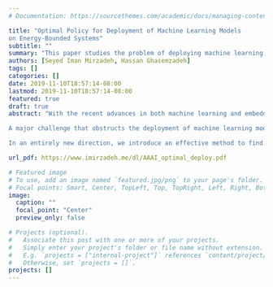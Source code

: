 ```yaml
---
# Documentation: https://sourcethemes.com/academic/docs/managing-content/

title: "Optimal Policy for Deployment of Machine Learning Models
on Energy-Bounded Systems"
subtitle: ""
summary: "This paper studies the problem of deploying machine learning models using optimization theory."
authors: [Seyed Iman Mirzadeh, Hassan Ghasemzadeh]
tags: []
categories: []
date: 2019-11-10T18:57:14-08:00
lastmod: 2019-11-10T18:57:14-08:00
featured: true
draft: true
abstract: "With the recent advances in both machine learning and embedded systems research, the demand to deploy these computational models on edge devices has increased substantially. Without deploying computational models on edge devices, frequent transmission of sensor data to the cloud results in rapid battery depletion because energy consumption due to wireless data transmission is significantly higher than that of on-the-device data processing. This rapid power dissipation leads to a considerable reduction in battery lifetime of the system, therefore jeopardizing real-world utility of smart devices. 

A major challenge that obstructs the deployment of machine learning models on edge devices is the power limitations of these systems. It is well-established that for difficult machine learning tasks, models with higher performance often require more computation power and thus are not power-efficient choices for deployment on edge devices. However, trade-offs between performance and power consumption are not well studied. While numerous methods (e.g., model compression) have been developed to obtain an optimal model, these methods focus on improving the efficiency of a “single” model.

In an entirely new direction, we introduce an effective method to find a combination of “multiple” models that are optimal in terms of power-efficiency and performance by solving an optimization problem in which both performance and power consumption are taken into account. The general goal of our optimization problem is to find an optimal distribution of model allocations that maximize expected performance subject to a given power budget. Experimental results demonstrate that on the ImageNet dataset, we can achieve a 20% energy reduction with only a 0.3% accuracy drop compared to Squeeze-and-Excitation Networks. Compared to a pruned convolutional neural network for human activity recognition task, while consuming 1.7% less energy, our proposed policy achieves 1.3% higher accuracy."

url_pdf: https://www.imirzadeh.me/dl/AAAI_optimal_deploy.pdf

# Featured image
# To use, add an image named `featured.jpg/png` to your page's folder.
# Focal points: Smart, Center, TopLeft, Top, TopRight, Left, Right, BottomLeft, Bottom, BottomRight.
image:
  caption: ""
  focal_point: "Center"
  preview_only: false

# Projects (optional).
#   Associate this post with one or more of your projects.
#   Simply enter your project's folder or file name without extension.
#   E.g. `projects = ["internal-project"]` references `content/project/deep-learning/index.md`.
#   Otherwise, set `projects = []`.
projects: []
---
```

